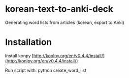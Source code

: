 # korean-text-to-anki-deck
Generating word lists from articles (korean, export to Anki)

# Installation

Install konpy
[http://konlpy.org/en/v0.4.4/install/](http://konlpy.org/en/v0.4.4/install/)

Run script with:
python create_word_list
